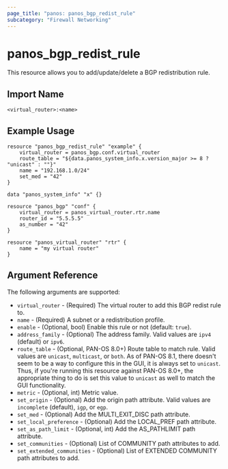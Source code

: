 ```yaml
---
page_title: "panos: panos_bgp_redist_rule"
subcategory: "Firewall Networking"
---
```


# panos_bgp_redist_rule

This resource allows you to add/update/delete a BGP redistribution rule.


## Import Name

```
<virtual_router>:<name>
```


## Example Usage

```hcl
resource "panos_bgp_redist_rule" "example" {
    virtual_router = panos_bgp.conf.virtual_router
    route_table = "${data.panos_system_info.x.version_major >= 8 ? "unicast" : ""}"
    name = "192.168.1.0/24"
    set_med = "42"
}

data "panos_system_info" "x" {}

resource "panos_bgp" "conf" {
    virtual_router = panos_virtual_router.rtr.name
    router_id = "5.5.5.5"
    as_number = "42"
}

resource "panos_virtual_router" "rtr" {
    name = "my virtual router"
}
```

## Argument Reference

The following arguments are supported:

* `virtual_router` - (Required) The virtual router to add this BGP
  redist rule to.
* `name` - (Required) A subnet or a redistribution profile.
* `enable` - (Optional, bool) Enable this rule or not (default: `true`).
* `address_family` - (Optional) The address family.  Valid values are
  `ipv4` (default) or `ipv6`.
* `route_table` - (Optional, PAN-OS 8.0+) Route table to match rule.  Valid
  values are `unicast`, `multicast`, or `both`.  As of PAN-OS 8.1, there doesn't
  seem to be a way to configure this in the GUI, it is always set to `unicast`.
  Thus, if you're running this resource against PAN-OS 8.0+, the appropriate
  thing to do is set this value to `unicast` as well to match the GUI functionality.
* `metric` - (Optional, int) Metric value.
* `set_origin` - (Optional) Add the origin path attribute.  Valid values are
  `incomplete` (default), `igp`, or `egp`.
* `set_med` - (Optional) Add the MULTI_EXIT_DISC path attribute.
* `set_local_preference` - (Optional) Add the LOCAL_PREF path attribute.
* `set_as_path_limit` - (Optional, int) Add the AS_PATHLIMIT path attribute.
* `set_communities` - (Optional) List of COMMUNITY path attributes to add.
* `set_extended_communities` - (Optional) List of EXTENDED COMMUNITY path attributes to add.
